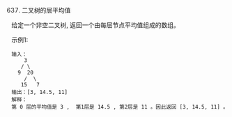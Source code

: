 637. 二叉树的层平均值

给定一个非空二叉树, 返回一个由每层节点平均值组成的数组。

示例1:
```
输入：
    3
   / \
  9  20
    /  \
   15   7
输出：[3, 14.5, 11]
解释：
第 0 层的平均值是 3 ,  第1层是 14.5 , 第2层是 11 。因此返回 [3, 14.5, 11] 。
```